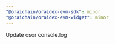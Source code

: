 ```yaml
---
"@oraichain/oraidex-evm-sdk": minor
"@oraichain/oraidex-evm-widget": minor
---
```


Update osor console.log

